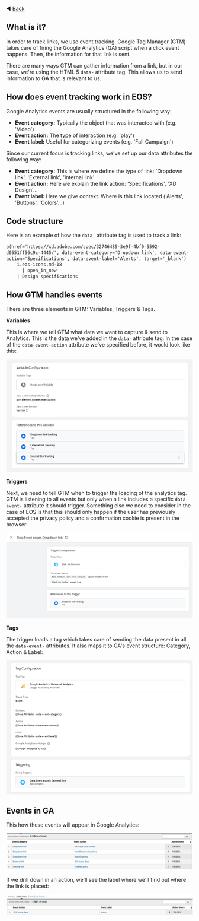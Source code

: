 ◀️ [Back](https://gitlab.com/SUSE-UIUX/eos/wikis/home#user-analytics)


## What is it?

In order to track links, we use event tracking. Google Tag Manager (GTM) takes care of firing the Google Analytics (GA) script when a click event happens. Then, the information for that link is sent. 

There are many ways GTM can gather information from a link, but in our case, we're using the HTML 5 `data-` attribute tag. This allows us to send information to GA that is relevant to us. 

## How does event tracking work in EOS?

Google Analytics events are usually structured in the following way:
* **Event category:** Typically the object that was interacted with (e.g. 'Video')
* **Event action:** The type of interaction (e.g. 'play')
* **Event label:** Useful for categorizing events (e.g. 'Fall Campaign')

Since our current focus is tracking links, we've set up our data attributes the following way:
* **Event category:** This is where we define the type of link: 'Dropdown link', 'External link', 'Internal link'
* **Event action:** Here we explain the link action: 'Specifications', 'XD Design'...
* **Event label:** Here we give context. Where is this link located ('Alerts', 'Buttons', 'Colors'...)

## Code structure
Here is an example of how the `data-` attribute tag is used to track a link:

```
a(href='https://xd.adobe.com/spec/32746485-3e9f-4bf0-5592-d0551ff56c9c-4445/', data-event-category='Dropdown link', data-event-action='Specifications', data-event-label='Alerts', target='_blank')
    i.eos-icons.md-18
      | open_in_new
    | Design specifications
```

## How GTM handles events
There are three elements in GTM: Variables, Triggers & Tags.

**Variables**

This is where we tell GTM what data we want to capture & send to Analytics. This is the data we've added in the `data-` attribute tag. In the case of the `data-event-action` attribute we've specified before, it would look like this:

![variable](uploads/d71d13daa26bd4e66b0ed08d61992911/variable.png)

**Triggers**

Next, we need to tell GTM when to trigger the loading of the analytics tag. GTM is listening to all events but only when a link includes a specific `data-event-` attribute it should trigger. Something else we need to consider in the case of EOS is that this should only happen if the user has previously accepted the privacy policy and a confirmation cookie is present in the browser:

![trigger](uploads/7a038d46949e633eb2866e064b3b9428/trigger.png)

**Tags**

The trigger loads a tag which takes care of sending the data present in all the `data-event-` attributes. It also maps it to GA's event structure: Category, Action & Label:

![tag](uploads/65f3e1bb05a77ad6c8e40509b9b55df1/tag.png)


## Events in GA
This how these events will appear in Google Analytics:

![Screenshot_2019-11-06_at_14.16.04](uploads/684f9a44c3298ac997ff43e17f734c74/Screenshot_2019-11-06_at_14.16.04.png)

If we drill down in an action, we'll see the label where we'll find out where the link is placed:

![Screenshot_2019-11-06_at_14.16.14](uploads/a56312bd2e86a1dbc3817c8ea3b7fd5d/Screenshot_2019-11-06_at_14.16.14.png)
